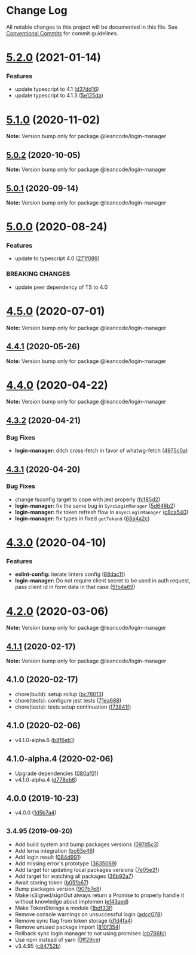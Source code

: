 # Change Log

All notable changes to this project will be documented in this file.
See [Conventional Commits](https://conventionalcommits.org) for commit guidelines.

<a name="5.2.0"></a>
# [5.2.0](https://bitbucket.org/projects/leancode-team/repos/core-js-library/compare/diff?targetBranch=refs%2Ftags%2Fv5.1.0&sourceBranch=refs%2Ftags%2Fv5.2.0) (2021-01-14)


### Features

* update typescript to 4.1 ([d37dd16](https://bitbucket.org/projects/leancode-team/repos/core-js-library/commits/d37dd16))
* update typescript to 4.1.3 ([5e125da](https://bitbucket.org/projects/leancode-team/repos/core-js-library/commits/5e125da))





<a name="5.1.0"></a>
# [5.1.0](https://bitbucket.org/projects/leancode-team/repos/core-js-library/compare/diff?targetBranch=refs%2Ftags%2Fv5.0.2&sourceBranch=refs%2Ftags%2Fv5.1.0) (2020-11-02)

**Note:** Version bump only for package @leancode/login-manager





<a name="5.0.2"></a>
## [5.0.2](https://bitbucket.org/projects/leancode-team/repos/core-js-library/compare/diff?targetBranch=refs%2Ftags%2Fv5.0.1&sourceBranch=refs%2Ftags%2Fv5.0.2) (2020-10-05)

**Note:** Version bump only for package @leancode/login-manager





<a name="5.0.1"></a>
## [5.0.1](https://bitbucket.org/projects/leancode-team/repos/core-js-library/compare/diff?targetBranch=refs%2Ftags%2Fv5.0.0&sourceBranch=refs%2Ftags%2Fv5.0.1) (2020-09-14)

**Note:** Version bump only for package @leancode/login-manager





<a name="5.0.0"></a>
# [5.0.0](https://bitbucket.org/projects/leancode-team/repos/core-js-library/compare/diff?targetBranch=refs%2Ftags%2Fv4.5.0&sourceBranch=refs%2Ftags%2Fv5.0.0) (2020-08-24)


### Features

* update to typescript 4.0 ([271f089](https://bitbucket.org/projects/leancode-team/repos/core-js-library/commits/271f089))


### BREAKING CHANGES

* update peer dependency of TS to 4.0





<a name="4.5.0"></a>
# [4.5.0](https://bitbucket.org/projects/leancode-team/repos/core-js-library/compare/diff?targetBranch=refs%2Ftags%2Fv4.4.1&sourceBranch=refs%2Ftags%2Fv4.5.0) (2020-07-01)

**Note:** Version bump only for package @leancode/login-manager





<a name="4.4.1"></a>
## [4.4.1](https://bitbucket.org/projects/leancode-team/repos/core-js-library/compare/diff?targetBranch=refs%2Ftags%2Fv4.4.0&sourceBranch=refs%2Ftags%2Fv4.4.1) (2020-05-26)

**Note:** Version bump only for package @leancode/login-manager





<a name="4.4.0"></a>
# [4.4.0](https://bitbucket.org/projects/leancode-team/repos/core-js-library/compare/diff?targetBranch=refs%2Ftags%2Fv4.3.2&sourceBranch=refs%2Ftags%2Fv4.4.0) (2020-04-22)

**Note:** Version bump only for package @leancode/login-manager





<a name="4.3.2"></a>
## [4.3.2](https://bitbucket.org/projects/leancode-team/repos/core-js-library/compare/diff?targetBranch=refs%2Ftags%2Fv4.3.1&sourceBranch=refs%2Ftags%2Fv4.3.2) (2020-04-21)


### Bug Fixes

* **login-manager:** ditch cross-fetch in favor of whatwg-fetch ([4975c0a](https://bitbucket.org/projects/leancode-team/repos/core-js-library/commits/4975c0a))





<a name="4.3.1"></a>
## [4.3.1](https://bitbucket.org/projects/leancode-team/repos/core-js-library/compare/diff?targetBranch=refs%2Ftags%2Fv4.3.0&sourceBranch=refs%2Ftags%2Fv4.3.1) (2020-04-20)


### Bug Fixes

* change tsconfig target to cope with jest properly ([fcf85d2](https://bitbucket.org/projects/leancode-team/repos/core-js-library/commits/fcf85d2))
* **login-manager:** fix the same bug in `SyncLoginManager` ([5d648b2](https://bitbucket.org/projects/leancode-team/repos/core-js-library/commits/5d648b2))
* **login-manager:** fix token refresh flow in `AsyncLoginManager` ([c8ca540](https://bitbucket.org/projects/leancode-team/repos/core-js-library/commits/c8ca540))
* **login-manager:** fix types in fixed `getToken`s ([68a4a2c](https://bitbucket.org/projects/leancode-team/repos/core-js-library/commits/68a4a2c))





<a name="4.3.0"></a>
# [4.3.0](https://bitbucket.org/projects/leancode-team/repos/core-js-library/compare/diff?targetBranch=refs%2Ftags%2Fv4.2.0&sourceBranch=refs%2Ftags%2Fv4.3.0) (2020-04-10)


### Features

* **eslint-config:** iterate linters config ([88dac1f](https://bitbucket.org/projects/leancode-team/repos/core-js-library/commits/88dac1f))
* **login-manager:** Do not require client secret to be used in auth request, pass client id in form data in that case ([51b4a69](https://bitbucket.org/projects/leancode-team/repos/core-js-library/commits/51b4a69))





<a name="4.2.0"></a>
# [4.2.0](https://bitbucket.org/projects/leancode-team/repos/core-js-library/compare/diff?targetBranch=refs%2Ftags%2Fv4.1.2&sourceBranch=refs%2Ftags%2Fv4.2.0) (2020-03-06)

**Note:** Version bump only for package @leancode/login-manager





<a name="4.1.1"></a>
## [4.1.1](https://bitbucket.org/projects/leancode-team/repos/core-js-library/compare/diff?targetBranch=refs%2Ftags%2Fv4.1.0&sourceBranch=refs%2Ftags%2Fv4.1.1) (2020-02-17)

**Note:** Version bump only for package @leancode/login-manager





## 4.1.0 (2020-02-17)

* chore(build): setup rollup ([bc78013](https://bitbucket.org/leancode-team/core-js-library/commits/bc78013))
* chore(tests): configure jest tests ([71ea688](https://bitbucket.org/leancode-team/core-js-library/commits/71ea688))
* chore(tests): tests setup continuation ([f73841f](https://bitbucket.org/leancode-team/core-js-library/commits/f73841f))



## 4.1.0 (2020-02-06)

* v4.1.0-alpha.6 ([b8f6eb1](https://bitbucket.org/leancode-team/core-js-library/commits/b8f6eb1))



## 4.1.0-alpha.4 (2020-02-06)

* Upgrade dependencies ([080af01](https://bitbucket.org/leancode-team/core-js-library/commits/080af01))
* v4.1.0-alpha.4 ([d778eb6](https://bitbucket.org/leancode-team/core-js-library/commits/d778eb6))



## 4.0.0 (2019-10-23)

* v4.0.0 ([1d5b7a4](https://bitbucket.org/leancode-team/core-js-library/commits/1d5b7a4))



## <small>3.4.95 (2019-09-20)</small>

* Add build system and bump packages versions ([097d5c3](https://bitbucket.org/leancode-team/core-js-library/commits/097d5c3))
* Add lerna integration ([bc63e46](https://bitbucket.org/leancode-team/core-js-library/commits/bc63e46))
* Add login result ([084d991](https://bitbucket.org/leancode-team/core-js-library/commits/084d991))
* Add missing error's prototype ([3635069](https://bitbucket.org/leancode-team/core-js-library/commits/3635069))
* Add target for updating local packages versions ([7e05e2f](https://bitbucket.org/leancode-team/core-js-library/commits/7e05e2f))
* Add target for watching all packages ([36b92a7](https://bitbucket.org/leancode-team/core-js-library/commits/36b92a7))
* Await storing token ([b05fb67](https://bitbucket.org/leancode-team/core-js-library/commits/b05fb67))
* Bump packages version ([907b7e8](https://bitbucket.org/leancode-team/core-js-library/commits/907b7e8))
* Make isSigned/signOut always return a Promise to properly handle it without knowledge about implemen ([ef43aed](https://bitbucket.org/leancode-team/core-js-library/commits/ef43aed))
* Make TokenStorage a module ([1bdf33f](https://bitbucket.org/leancode-team/core-js-library/commits/1bdf33f))
* Remove console warnings on unsuccessful login ([adcc078](https://bitbucket.org/leancode-team/core-js-library/commits/adcc078))
* Remove sync flag from token storage ([d1d4fa4](https://bitbucket.org/leancode-team/core-js-library/commits/d1d4fa4))
* Remove unused package import ([810f354](https://bitbucket.org/leancode-team/core-js-library/commits/810f354))
* Rollback sync login manager to not using promises ([cb786fc](https://bitbucket.org/leancode-team/core-js-library/commits/cb786fc))
* Use npm instead of yarn ([0ff29ce](https://bitbucket.org/leancode-team/core-js-library/commits/0ff29ce))
* v3.4.95 ([c84752b](https://bitbucket.org/leancode-team/core-js-library/commits/c84752b))

